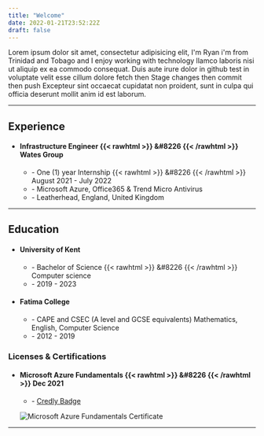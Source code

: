 ```yaml
---
title: "Welcome"
date: 2022-01-21T23:52:22Z
draft: false
---
```

Lorem ipsum dolor sit amet, consectetur adipisicing elit, I'm Ryan i'm from Trinidad and Tobago and I enjoy working with technology llamco laboris nisi ut aliquip ex ea commodo consequat. Duis aute irure dolor in github test in voluptate velit esse cillum dolore fetch then Stage changes then commit then push Excepteur sint occaecat cupidatat non proident, sunt in culpa qui officia deserunt mollit anim id est laborum.

***
## Experience  
  - #### Infrastructure Engineer {{< rawhtml >}} &#8226 {{< /rawhtml >}} Wates Group
    - \- One (1) year Internship {{< rawhtml >}} &#8226 {{< /rawhtml >}} August 2021 - July 2022
    - \- Microsoft Azure, Office365 & Trend Micro Antivirus
    - \- Leatherhead, England, United Kingdom

***
## Education
  - #### University of Kent
    - \- Bachelor of Science {{< rawhtml >}} &#8226 {{< /rawhtml >}} Computer science
    - \- 2019 - 2023
  - #### Fatima College
    - \- CAPE and CSEC (A level and GCSE equivalents) Mathematics, English, Computer Science
    - \- 2012 - 2019  
### Licenses & Certifications
  - #### Microsoft Azure Fundamentals {{< rawhtml >}} &#8226 {{< /rawhtml >}} Dec 2021
    - \- [Credly Badge](https://www.credly.com/badges/eccec3b3-a3e9-40a0-8567-9ab518bf167f/public_url)

     ![Microsoft Azure Fundamentals Certificate](/images/microsoft-certified-azure-fundamentals.png)

***
